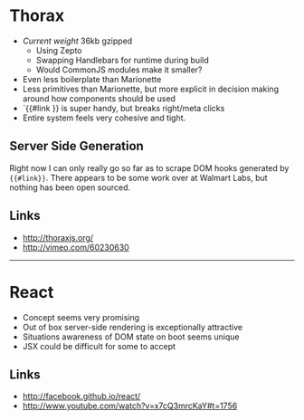 # Thorax

- *Current weight* 36kb gzipped
  - Using Zepto
  - Swapping Handlebars for runtime during build
  - Would CommonJS modules make it smaller?
- Even less boilerplate than Marionette
- Less primitives than Marionette, but more explicit in decision making around how components should be used
- `{{#link }} is super handy, but breaks right/meta clicks
- Entire system feels very cohesive and tight.

## Server Side Generation

Right now I can only really go so far as to scrape DOM hooks generated by `{{#link}}`. There appears to be some work over at Walmart Labs, but nothing has been open sourced.

## Links
- http://thoraxjs.org/
- http://vimeo.com/60230630

---

# React

- Concept seems very promising
- Out of box server-side rendering is exceptionally attractive
- Situations awareness of DOM state on boot seems unique
- JSX could be difficult for some to accept

## Links
- http://facebook.github.io/react/
- http://www.youtube.com/watch?v=x7cQ3mrcKaY#t=1756
